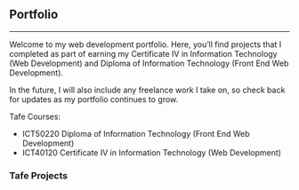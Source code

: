 <section id="portfolio" class="content">


## Portfolio

---

Welcome to my web development portfolio. Here, you’ll find projects that I completed as part of earning my Certificate IV in Information Technology (Web Development) and Diploma of Information Technology (Front End Web Development).

In the future, I will also include any freelance work I take on, so check back for updates as my portfolio continues to grow.


Tafe Courses:

- ICT50220 Diploma of Information Technology (Front End Web Development)
- ICT40120 Certificate IV in Information Technology (Web Development)


<article class="home-article">

### Tafe Projects
